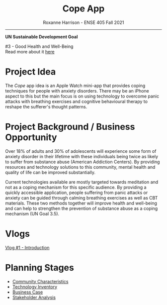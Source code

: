 <h1 align="center">Cope App</h1>
<p align="center">Roxanne Harrison - ENSE 405 Fall 2021</p>

---

**UN Sustainable Development Goal**

#3 - Good Health and Well-Being  
Read more about it <a href="https://sdgs.un.org/goals/goal3">here</a>

# Project Idea

The _Cope_ app idea is an Apple Watch mini-app that provides coping techniques for people with anxiety disorders. There may be an iPhone aspect to this but the main focus is on using technology to overcome panic attacks with breathing exercises and cognitive behavioural therapy to reshape the sufferer's thought patterns. 

# Project Background / Business Opportunity

Over 18% of adults and 30% of adolescents will experience some form of anxiety disorder in their lifetime with these individuals being twice as likely to suffer from substance abuse (American Addiction Centers). By providing resources and technology solutions to this community, mental health and quality of life can be improved substantially.   

Current technologies available are mostly targeted towards meditation and not as a coping mechanism for this specific audience. By providing a quickly accessible application, people suffering from panic attacks or anxiety can be guided through calming breathing exercises as well as CBT materials. These two methods together will improve health and well-being and can help to strengthen the prevention of substance abuse as a coping mechanism (UN Goal 3.5).   
 
# Vlogs
<a href="https://youtu.be/jd-inF7aJgM">Vlog #1 - Introduction</a>

# Planning Stages

- [Community Characteristics](Documentation/01_Community_Characteristics.pdf)
- [Technology Inventory](Documentation/02_Technology_Inventory.pdf)
- [Business Case](Documentation/03_Business_Case.pdf)
- [Stakeholder Analysis](Documentation/04_Stakeholder_Analysis.pdf)
